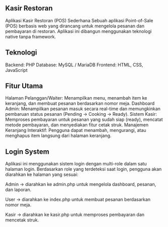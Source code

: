 ## Kasir Restoran

Aplikasi Kasir Restoran (POS) Sederhana
Sebuah aplikasi Point-of-Sale (POS) berbasis web yang dirancang untuk mengelola pesanan dan pembayaran di restoran. Aplikasi ini dibangun menggunakan teknologi native tanpa framework.

## Teknologi
Backend: PHP
Database: MySQL / MariaDB
Frontend: HTML, CSS, JavaScript

## Fitur Utama
Halaman Pelanggan/Waiter: Menampilkan menu, menambah item ke keranjang, dan membuat pesanan berdasarkan nomor meja.
Dashboard Admin: Menampilkan pesanan masuk secara real-time dan memungkinkan pembaruan status pesanan (Pending → Cooking → Ready).
Sistem Kasir: Memproses pembayaran untuk pesanan yang sudah siap (ready), mencatat metode pembayaran, dan menyediakan fitur cetak struk.
Manajemen Keranjang Interaktif: Pengguna dapat menambah, mengurangi, atau menghapus item langsung dari halaman keranjang.

## Login System

Aplikasi ini menggunakan sistem login dengan multi-role dalam satu halaman login. Berdasarkan role yang terdeteksi saat login, pengguna akan diarahkan ke halaman yang sesuai:

Admin → diarahkan ke admin.php untuk mengelola dashboard, pesanan, dan laporan.

User → diarahkan ke index.php untuk membuat pesanan berdasarkan nomor meja.

Kasir → diarahkan ke kasir.php untuk memproses pembayaran dan mencetak struk.
